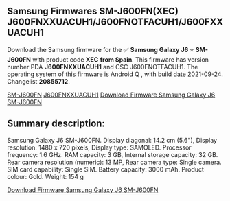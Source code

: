 <h2>Samsung Firmwares SM-J600FN(XEC) J600FNXXUACUH1/J600FNOTFACUH1/J600FXXUACUH1</h2>
Download the Samsung firmware for the ✅ <strong>Samsung Galaxy J6 </strong> ⭐ <strong>SM-J600FN</strong> with product code <strong>XEC</strong> <strong> from Spain</strong>. This firmware has version number PDA <strong>J600FNXXUACUH1</strong> and CSC J600FNOTFACUH1. The operating system of this firmware is Android Q , with build date 2021-09-24. Changelist <strong>20855712</strong>.


[SM-J600FN](https://samfirm.shop/samsung/model/SM-J600FN)
[J600FNXXUACUH1](https://samfirm.shop/samsung/pda/J600FNXXUACUH1)
[Download Firmware Samsung Galaxy J6 SM-J600FN](https://samfirm.shop/samsung/firmware/459602)
<h2>Summary description:</h2>
<p>Samsung Galaxy J6 SM-J600FN. Display diagonal: 14.2 cm (5.6"), Display resolution: 1480 x 720 pixels, Display type: SAMOLED. Processor frequency: 1.6 GHz. RAM capacity: 3 GB, Internal storage capacity: 32 GB. Rear camera resolution (numeric): 13 MP, Rear camera type: Single camera. SIM card capability: Single SIM. Battery capacity: 3000 mAh. Product colour: Gold. Weight: 154 g</p>


[Download Firmware Samsung Galaxy J6 SM-J600FN](https://samfirm.shop/samsung/firmware/459602)
